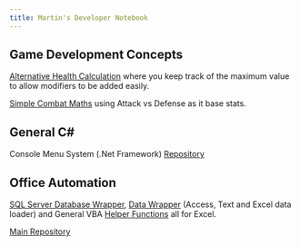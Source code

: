 ```yaml
---
title: Martin's Developer Notebook
---
```


## Game Development Concepts

[Alternative Health Calculation](/GameNotes/Health.md) where you keep track of the maximum value to allow modifiers to be added easily.

[Simple Combat Maths](/GameNotes/CombatMaths.md) using Attack vs Defense as it base stats.

## General C#

Console Menu System (.Net Framework) [Repository](https://github.com/dobieone/ConsoleMenu)


## Office Automation 

[SQL Server Database Wrapper][1], [Data Wrapper][2] (Access, Text and Excel data loader) and General VBA [Helper Functions][3] all for Excel.

[Main Repository](https://github.com/dobieone/VBAFunctions)

[1]: https://github.com/dobieone/VBAFunctions/blob/main/Code/ServerConnect.cls
[2]: https://github.com/dobieone/VBAFunctions/blob/main/Code/DataConnect.cls
[3]: https://github.com/dobieone/VBAFunctions/blob/main/Code/Functions.bas
